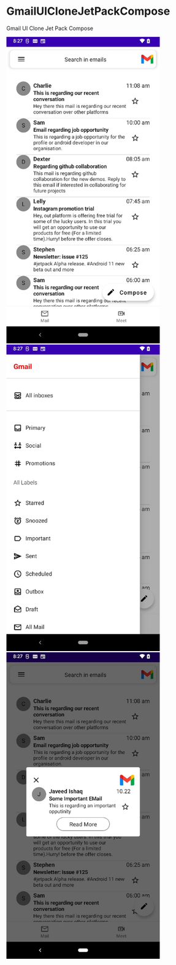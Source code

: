 # GmailUICloneJetPackCompose
Gmail UI Clone Jet Pack Compose

<img src="https://raw.githubusercontent.com/JaveedIshaq/GmailUICloneJetPackCompose/main/screenshots/gmailclone-one.jpeg" width="400"> <img src="https://raw.githubusercontent.com/JaveedIshaq/GmailUICloneJetPackCompose/main/screenshots/gmailclone-two.jpeg" width="400"> <img src="https://raw.githubusercontent.com/JaveedIshaq/GmailUICloneJetPackCompose/main/screenshots/gmailclone-three.jpeg" width="400">
